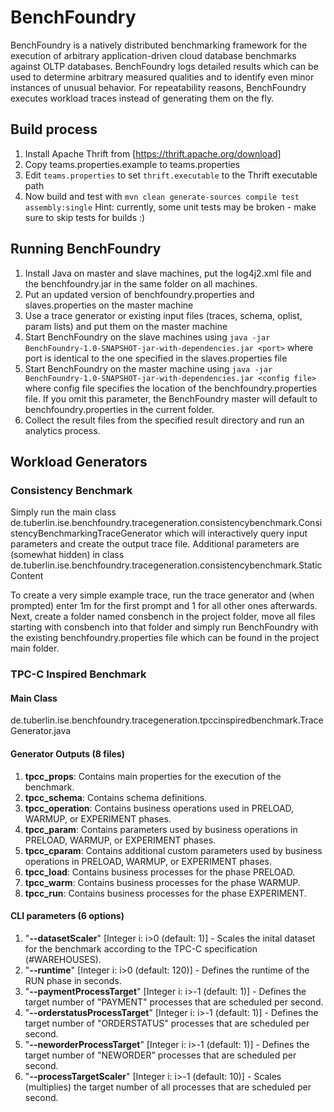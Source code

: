 # BenchFoundry
BenchFoundry is a natively distributed benchmarking framework for the execution of arbitrary application-driven cloud database benchmarks against OLTP databases. BenchFoundry logs detailed results which can be used to determine arbitrary measured qualities and to identify even minor instances of unusual behavior. For repeatability reasons, BenchFoundry executes workload traces instead of generating them on the fly.

## Build process
1. Install Apache Thrift from [https://thrift.apache.org/download]
2. Copy teams.properties.example to teams.properties
3. Edit `teams.properties` to set `thrift.executable` to the Thrift executable path
4. Now build and test with 
`mvn clean generate-sources compile test assembly:single`
Hint: currently, some unit tests may be broken - make sure to skip tests for builds :)

## Running BenchFoundry
1. Install Java on master and slave machines, put the log4j2.xml file and the benchfoundry.jar in the same folder on all machines.
2. Put an updated version of benchfoundry.properties and slaves.properties on the master machine
3. Use a trace generator or existing input files (traces, schema, oplist, param lists) and put them on the master machine
4. Start BenchFoundry on the slave machines using `java -jar BenchFoundry-1.0-SNAPSHOT-jar-with-dependencies.jar <port>` where port is identical to the one specified in the slaves.properties file
5. Start BenchFoundry on the master machine using `java -jar BenchFoundry-1.0-SNAPSHOT-jar-with-dependencies.jar <config file>` where config file specifies the location of the benchfoundry.properties file. If you omit this parameter, the BenchFoundry master will default to benchfoundry.properties in the current folder.
6. Collect the result files from the specified result directory and run an analytics process.

## Workload Generators
### Consistency Benchmark
Simply run the main class de.tuberlin.ise.benchfoundry.tracegeneration.consistencybenchmark.ConsistencyBenchmarkingTraceGenerator which will interactively query input parameters and create the output trace file. Additional parameters are (somewhat hidden) in class de.tuberlin.ise.benchfoundry.tracegeneration.consistencybenchmark.StaticContent

To create a very simple example trace, run the trace generator and (when prompted) enter 1m for the first prompt and 1 for all other ones afterwards. Next, create a folder named consbench in the project folder, move all files starting with consbench into that folder and simply run BenchFoundry with the existing benchfoundry.properties file which can be found in the project main folder.

### TPC-C Inspired Benchmark
#### Main Class
de.tuberlin.ise.benchfoundry.tracegeneration.tpccinspiredbenchmark.TraceGenerator.java

#### Generator Outputs (8 files)
1. **tpcc_props**: Contains main properties for the execution of the benchmark.
2. **tpcc_schema**: Contains schema definitions.
3. **tpcc_operation**: Contains business operations used in PRELOAD, WARMUP, or EXPERIMENT phases.
4. **tpcc_param**: Contains parameters used by business operations in PRELOAD, WARMUP, or EXPERIMENT phases.
5. **tpcc_cparam**: Contains additional custom parameters used by business operations in PRELOAD, WARMUP, or EXPERIMENT phases.
6. **tpcc_load**: Contains business processes for the phase PRELOAD.
7. **tpcc_warm**: Contains business processes for the phase WARMUP.
8. **tpcc_run**: Contains business processes for the phase EXPERIMENT.

#### CLI parameters (6 options)
1. "**--datasetScaler**" [Integer i: i>0 (default: 1)] - Scales the inital dataset for the benchmark according to the TPC-C specification (#WAREHOUSES).
2. "**--runtime**" [Integer i: i>0 (default: 120)] - Defines the runtime of the RUN phase in seconds.
3. "**--paymentProcessTarget**" [Integer i: i>-1 (default: 1)] - Defines the target number of "PAYMENT" processes that are scheduled per second.
4. "**--orderstatusProcessTarget**" [Integer i: i>-1 (default: 1)] - Defines the target number of "ORDERSTATUS" processes that are scheduled per second.
5. "**--neworderProcessTarget**" [Integer i: i>-1 (default: 1)] - Defines the target number of "NEWORDER" processes that are scheduled per second.
6. "**--processTargetScaler**" [Integer i: i>-1 (default: 10)] - Scales (multiplies) the target number of all processes that are scheduled per second.



